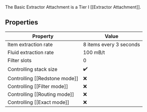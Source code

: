 The Basic Extractor Attachment is a Tier I [[Extractor Attachment]].

## Properties
|Property|Value|
|--------|-----|
|Item extraction rate|8 items every 3 seconds|
|Fluid extraction rate|100 mB/t|
|Filter slots|0|
|Controlling stack size|✔️|
|Controlling [[Redstone mode]]|❌|
|Controlling [[Filter mode]]|❌|
|Controlling [[Routing mode]]|❌|
|Controlling [[Exact mode]]|❌|
